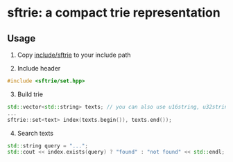 # sftrie: a compact trie representation

## Usage

1. Copy [include/sftrie](include/sftrie) to your include path

2. Include header
```c++
#include <sftrie/set.hpp>
```

3. Build trie
```c++
std::vector<std::string> texts; // you can also use u16string, u32string, etc.
...
sftrie::set<text> index(texts.begin()), texts.end());
```

4. Search texts
```c++
std::string query = "...";
std::cout << index.exists(query) ? "found" : "not found" << std::endl;
```
